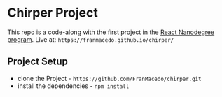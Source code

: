 # Chirper Project

This repo is a code-along with the first project in the [React Nanodegree program](https://www.udacity.com/course/react-nanodegree--nd019).
Live at: `https://franmacedo.github.io/chirper/`
## Project Setup

* clone the Project - `https://github.com/FranMacedo/chirper.git`
* install the dependencies - `npm install`
